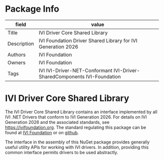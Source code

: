 # Package Info

|field   | value |
|---     |  ---  |
|Title   | IVI Driver Core Shared Library |
|Description |IVI Foundation Driver Shared Library for IVI Generation 2026  |
|Authors |  IVI Foundation |
|Owners  | IVI Foundation |
|Tags    | IVI  IVI-Driver-NET-Conformant IVI-Driver-SharedComponents IVI-Foundation |

<!-- Following MD is the README.MD file -->
# IVI Driver Core Shared Library

The IVI Driver Core Shared Library contains an interface implemented by all IVI .NET Drivers that conform to IVI Generation 2026. For details on IVI Generation 2026 and the associated standards, see <https://ivifoundation.org>.  The standard regulating this package can be found at [IVI Foundation](https://www.ivifoundation.org/downloads/PostGen2025/IviDriverNet.pdf) or on [github](https://github.com/IviFoundation/IviDrivers/blob/main/IviDriverNet/1.0/Spec/IviDriverNet.md).

The interface in the assembly of this NuGet package provides generally useful utility APIs for working with IVI drivers.  In addition, providing this common interface permits drivers to be used abstractly.
